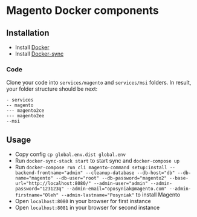 # Magento Docker components

## Installation
* Install [Docker](https://www.docker.com/get-started)
* Install [Docker-sync](https://github.com/EugenMayer/docker-sync)

### Code

Clone your code into `services/magento` and `services/msi` folders. In result, your folder structure should be next:

```
- services
-- magento
--- magento2ce
--- magento2ee
--msi
```

## Usage

* Copy config `cp global.env.dist global.env`
* Run `docker-sync-stack start` to start sync and `docker-compose up`
* Run `docker-compose run cli magento-command setup:install --backend-frontname="admin" --cleanup-database --db-host="db" --db-name="magento" --db-user="root" --db-password="magento2" --base-url="http://localhost:8080/" --admin-user="admin" --admin-password="123123q" --admin-email="oposyniak@magento.com" --admin-firstname="Oleh" --admin-lastname="Posyniak"` to install Magento
* Open `localhost:8080` in your browser for first instance
* Open `localhost:8081` in your browser for second instance
